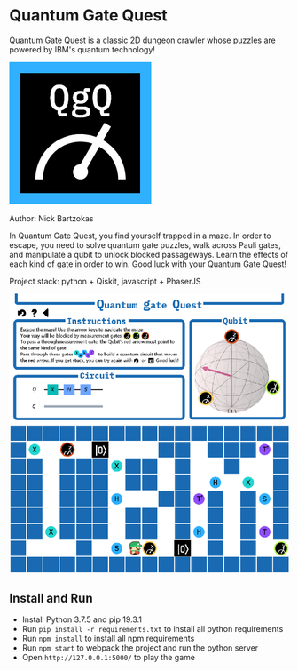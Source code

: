 # Quantum Gate Quest

Quantum Gate Quest is a classic 2D dungeon crawler whose puzzles are powered by IBM's quantum technology!

![](./logo.png)

Author: Nick Bartzokas

In Quantum Gate Quest, you find yourself trapped in a maze. In order to escape, you need to solve quantum gate puzzles, walk across Pauli gates, and manipulate a qubit to unlock blocked passageways. Learn the effects of each kind of gate in order to win. Good luck with your Quantum Gate Quest!

Project stack: python + Qiskit, javascript + PhaserJS

![](./screenshot.png)

## Install and Run

* Install Python 3.7.5 and pip 19.3.1
* Run `pip install -r requirements.txt` to install all python requirements
* Run `npm install` to install all npm requirements
* Run `npm start` to webpack the project and run the python server
* Open `http://127.0.0.1:5000/` to play the game
